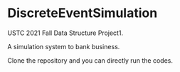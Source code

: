 # DiscreteEventSimulation
USTC 2021 Fall Data Structure Project1. 

A simulation system to bank business.

Clone the repository and you can directly run the codes.
